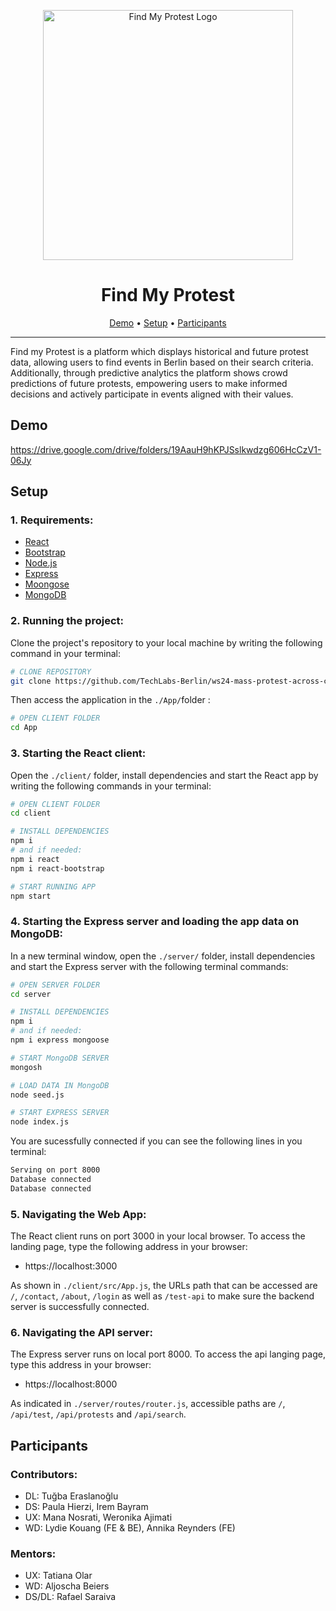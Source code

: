<p align="center">
    <img src="https://github.com/TechLabs-Berlin/ws24-mass-protest-across-countries/blob/a7c95d1e3fe282c3caeb075d799388e80e9adc1f/App/client/public/fmplogo.png" alt="Find My Protest Logo" width="400" height="400">
</p>

<h1 align="center">Find My Protest</h1>

<p align="center">
  <a href="#demo">Demo</a> •
  <a href="#setup">Setup</a> •
  <a href="#participants">Participants</a>
</p>

---

Find my Protest is a platform which displays historical and future protest data, allowing users to find events in Berlin based on their search criteria. Additionally, through predictive analytics the platform shows crowd predictions of future protests, empowering users to make informed decisions and actively participate in events aligned with their values.

## Demo

https://drive.google.com/drive/folders/19AauH9hKPJSslkwdzg606HcCzV1-06Jy

## Setup

### 1. Requirements:

- [React](https://react.dev)
- [Bootstrap](https://react-bootstrap.netlify.app/)
- [Node.js](https://nodejs.org)
- [Express](https://expressjs.com)
- [Moongose](https://mongoosejs.com)
- [MongoDB](https://www.mongodb.com)

### 2. Running the project:

Clone the project's repository to your local machine by writing the following command in your terminal:

```bash
# CLONE REPOSITORY
git clone https://github.com/TechLabs-Berlin/ws24-mass-protest-across-countries.git
```

Then access the application in the `./App/`folder :

```bash
# OPEN CLIENT FOLDER
cd App
```

### 3. Starting the React client:

Open the `./client/` folder, install dependencies and start the React app by writing the following commands in your terminal:

```bash
# OPEN CLIENT FOLDER
cd client
```

```bash
# INSTALL DEPENDENCIES
npm i
# and if needed:
npm i react
npm i react-bootstrap
```

```bash
# START RUNNING APP
npm start
```

### 4. Starting the Express server and loading the app data on MongoDB:

In a new terminal window, open the `./server/` folder, install dependencies and start the Express server with the following terminal commands:

```bash
# OPEN SERVER FOLDER
cd server
```

```bash
# INSTALL DEPENDENCIES
npm i
# and if needed:
npm i express mongoose
```

```bash
# START MongoDB SERVER
mongosh
```

```bash
# LOAD DATA IN MongoDB
node seed.js
```

```bash
# START EXPRESS SERVER
node index.js
```

You are sucessfully connected if you can see the following lines in you terminal:

```bash
Serving on port 8000
Database connected
Database connected
```

### 5. Navigating the Web App:

The React client runs on port 3000 in your local browser. To access the landing page, type the following address in your browser:

- https://localhost:3000

As shown in `./client/src/App.js`, the URLs path that can be accessed are `/`, `/contact`, `/about`, `/login` as well as `/test-api` to make sure the backend server is successfully connected.

### 6. Navigating the API server:

The Express server runs on local port 8000. To access the api langing page, type this address in your browser:

- https://localhost:8000

As indicated in `./server/routes/router.js`, accessible paths are `/`, `/api/test`, `/api/protests` and `/api/search`.

## Participants

### Contributors:

- DL: Tuğba Eraslanoğlu
- DS: Paula Hierzi, Irem Bayram
- UX: Mana Nosrati, Weronika Ajimati
- WD: Lydie Kouang (FE & BE), Annika Reynders (FE)

### Mentors:

- UX: Tatiana Olar
- WD: Aljoscha Beiers
- DS/DL: Rafael Saraiva
